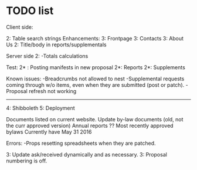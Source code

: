 # TODO list
Client side:
<!-- 1: Config: Edit Org codes and metrics questions -->
<!-- ---Issue with questions being hardcoded in review.js? -->
<!-- 1: Responsiveness fix (see lego project code) -->
<!-- 1: Endorse a proposal only once. & proper update function -->
2: Table search strings
Enhancements:
  3: Frontpage
  3: Contacts
  3: About Us
  2: Title/body in reports/supplementals
<!-- -Once over of proposal submission, add categories -->
<!-- -Manifests on voting page -->
<!-- -Only members can vote -->
<!-- -Update contacts. -->
<!-- -Update STF members -->
<!-- -Drawer responsiveness -->
Server side
 2: -Totals calculations
<!-- -Autogenerate proposal numbers / quarters etc -->
<!-- -Publish proposals with >3 sigs -->

Test:
2* : Posting manifests in new proposal
2*: Reports
2*: Supplements

Known issues:
-Breadcrumbs not allowed to nest
-Supplemental requests coming through w/o items, even when they are submitted (post or patch).
-Proposal refresh not working

---
4: Shibboleth
5: Deployment

Documents listed on current website.
Update by-law documents (old, not the curr approved version)
Annual reports ??
Most recently approved bylaws
Currently have May 31 2016

Errors:
-Props resetting spreadsheets when they are patched.

3: Update ask/received dynamically and as necessary.
3: Proposal numbering is off.

